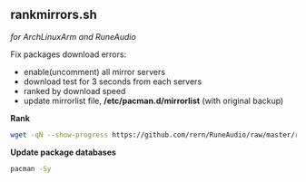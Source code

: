 rankmirrors.sh
---
_for ArchLinuxArm and RuneAudio_  
  
Fix packages download errors:  
- enable(uncomment) all mirror servers
- download test for 3 seconds from each servers
- ranked by download speed  
- update mirrorlist file, **/etc/pacman.d/mirrorlist** (with original backup)

**Rank**
```sh
wget -qN --show-progress https://github.com/rern/RuneAudio/raw/master/rankmirrors/install.sh -O /usr/local/bin/rankmirrors.sh; chmod +x /usr/local/bin/rankmirrors.sh; rankmirrors.sh
```

**Update package databases**
```sh
pacman -Sy
```
